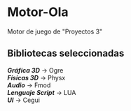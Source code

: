 # Motor-Ola
Motor de juego de "Proyectos 3"

## Bibliotecas seleccionadas
***Gráfica 3D*** -> Ogre  
***Físicas 3D*** -> Physx  
***Audio*** -> Fmod  
***Lenguaje Script*** -> LUA  
***UI*** -> Cegui  

